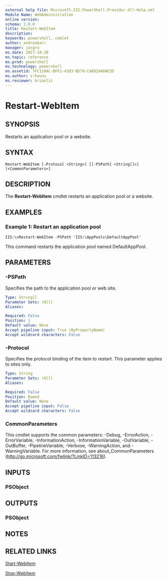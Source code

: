 ```yaml
---
external help file: Microsoft.IIS.PowerShell.Provider.dll-Help.xml
Module Name: WebAdministration
online version: 
schema: 2.0.0
title: Restart-WebItem
description: 
keywords: powershell, cmdlet
author: andreabarr
manager: jasgro
ms.date: 2017-10-30
ms.topic: reference
ms.prod: powershell
ms.technology: powershell
ms.assetid: 7FC110AC-BFF2-4303-B579-CA891840AE3D
ms.author: v-kaunu
ms.reviewer: brianlic
---
```


# Restart-WebItem

## SYNOPSIS
Restarts an application pool or a website.

## SYNTAX

```
Restart-WebItem [-Protocol <String>] [[-PSPath] <String[]>] [<CommonParameters>]
```

## DESCRIPTION
The **Restart-WebItem** cmdlet restarts an application pool or a website.

## EXAMPLES

### Example 1: Restart an application pool
```
IIS:\>Restart-WebItem -PSPath 'IIS:\AppPools\DefaultAppPool'
```

This command restarts the application pool named DefaultAppPool.

## PARAMETERS

### -PSPath
Specifies the path to the application pool or web site.

```yaml
Type: String[]
Parameter Sets: (All)
Aliases: 

Required: False
Position: 1
Default value: None
Accept pipeline input: True (ByPropertyName)
Accept wildcard characters: False
```

### -Protocol
Specifies the protocol binding of the item to restart.
This parameter applies to sites only.

```yaml
Type: String
Parameter Sets: (All)
Aliases: 

Required: False
Position: Named
Default value: None
Accept pipeline input: False
Accept wildcard characters: False
```

### CommonParameters
This cmdlet supports the common parameters: -Debug, -ErrorAction, -ErrorVariable, -InformationAction, -InformationVariable, -OutVariable, -OutBuffer, -PipelineVariable, -Verbose, -WarningAction, and -WarningVariable. For more information, see about_CommonParameters (http://go.microsoft.com/fwlink/?LinkID=113216).

## INPUTS

### PSObject

## OUTPUTS

### PSObject

## NOTES

## RELATED LINKS

[Start-WebItem](./Start-WebItem.md)

[Stop-WebItem](./Stop-WebItem.md)


